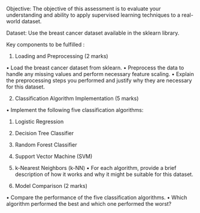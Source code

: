 Objective:
The objective of this assessment is to evaluate your understanding and ability to apply supervised learning techniques to a real-world dataset.

Dataset:
Use the breast cancer dataset available in the sklearn library.

Key components to be fulfilled :

1. Loading and Preprocessing (2 marks)


• Load the breast cancer dataset from sklearn.
• Preprocess the data to handle any missing values and perform necessary feature scaling.
• Explain the preprocessing steps you performed and justify why they are necessary for this dataset.

2. Classification Algorithm Implementation (5 marks)


• Implement the following five classification algorithms:
1. Logistic Regression
2. Decision Tree Classifier
3. Random Forest Classifier
4. Support Vector Machine (SVM)
5. k-Nearest Neighbors (k-NN)
• For each algorithm, provide a brief description of how it works and why it might be suitable for this dataset.

3. Model Comparison (2 marks)


• Compare the performance of the five classification algorithms.
• Which algorithm performed the best and which one performed the worst?
